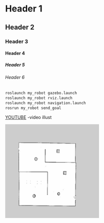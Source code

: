 # Header 1
## Header 2
### Header 3
#### Header 4
##### Header 5
###### Header 6

```
roslaunch my_robot gazebo.launch
roslaunch my_robot rviz.launch
roslaunch my_robot navigation.launch
rosrun my_robot send_goal
```
[YOUTUBE](https://www.youtube.com/watch?v=evz1LqEomTE) -video illust

<div>
  <img src="https://github.com/Abdelrahman97omar/my_robot/blob/master/my_map.jpg" width="300" height="300" \>
</div>

